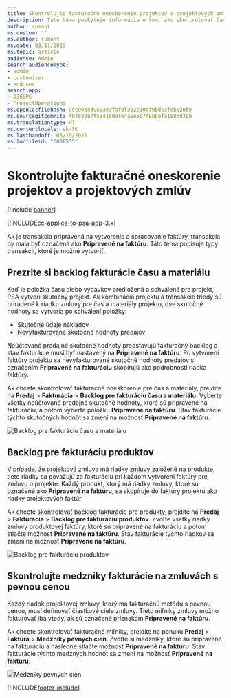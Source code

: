 ```yaml
---
title: Skontrolujte fakturačné oneskorenie projektov a projektových zmlúv
description: Táto téma poskytuje informácie o tom, ako skontrolovať čas, výdavky a backlogy produktu a ako ich označiť ako pripravené na fakturáciu.
author: rumant
ms.custom: ''
ms.author: rumant
ms.date: 03/11/2019
ms.topic: article
audience: Admin
search.audienceType:
- admin
- customizer
- enduser
search.app:
- D365PS
- ProjectOperations
ms.openlocfilehash: cec09ca39563e3faf0f3b2c10cf9bde3feb020b0
ms.sourcegitcommit: 40f68387f594180af64a5e5c748b6efa188bd300
ms.translationtype: HT
ms.contentlocale: sk-SK
ms.lasthandoff: 05/10/2021
ms.locfileid: "6008555"
---
```

# <a name="review-the-invoicing-backlog-on-projects-and-project-contracts"></a>Skontrolujte fakturačné oneskorenie projektov a projektových zmlúv

[!include [banner](../includes/psa-now-project-operations.md)]

[!INCLUDE[cc-applies-to-psa-app-3.x](../includes/cc-applies-to-psa-app-3x.md)]

Ak je transakcia pripravená na vytvorenie a spracovanie faktúry, transakcia by mala byť označená ako **Pripravené na faktúru**. Táto téma popisuje typy transakcií, ktoré je možné vytvoriť.

## <a name="review-the-time-and-material-billing-backlog"></a>Prezrite si backlog fakturácie času a materiálu

Keď je položka času alebo výdavkov predložená a schválená pre projekt, PSA vytvorí skutočný projekt. Ak kombinácia projektu a transakcie triedy sú priradené k riadku zmluvy pre čas a materiály projektu, dve skutočné hodnoty sa vytvoria po schválení položky:

- Skutočné údaje nákladov 
- Nevyfakturované skutočné hodnoty predajov

Neúčtované predajné skutočné hodnoty predstavujú fakturačný backlog a stav fakturácie musí byť nastavený na **Pripravené na faktúru**. Po vytvorení faktúry projektu sa nevyfakturované skutočné hodnoty predajov s označením **Pripravené na fakturáciu** skopírujú ako podrobnosti riadka faktúry.

Ak chcete skontrolovať fakturačné oneskorenie pre čas a materiály, prejdite na **Predaj** \> **Fakturácia** \> **Backlog pre fakturáciu času a materiálu**. Vyberte všetky neúčtované predajné skutočné hodnoty, ktoré sú pripravené na fakturáciu, a potom vyberte položku **Pripravené na faktúru**. Stav fakturácie týchto skutočných hodnôt sa zmení na možnosť **Pripravené na faktúru**.

![Backlog pre fakturáciu času a materiálu](media/TMBacklog.png)

## <a name="review-the-product-billing-backlog"></a>Backlog pre fakturáciu produktov

V prípade, že projektová zmluva má riadky zmluvy založené na produkte, tieto riadky sa považujú za fakturáciu pri každom vytvorení faktúry pre zmluvu o projekte. Každý produkt, ktorý má riadky zmluvy, ktoré sú označené ako **Pripravené na faktúru**, sa skopíruje do faktúry projektu ako riadky projektových faktúr.

Ak chcete skontrolovať backlog fakturácie pre produkty, prejdite na **Predaj** \> **Fakturácia** \> **Backlog pre fakturáciu produktov**. Zvoľte všetky riadky zmluvy produktovej faktúry, ktoré sú pripravené na fakturáciu a potom stlačte možnosť **Pripravené na faktúru**. Stav fakturácie týchto riadkov sa zmení na možnosť **Pripravené na faktúru**.

![Backlog pre fakturáciu produktov](media/ProductBacklog.png)

## <a name="review-billing-milestones-on-fixed-price-contracts"></a>Skontrolujte medzníky fakturácie na zmluvách s pevnou cenou

Každý riadok projektovej zmluvy, ktorý má fakturačnú metódu s pevnou cenou, musí definovať čiastkové ciele zmluvy. Tieto míľniky zmluvy možno fakturovať iba vtedy, ak sú označené príznakom **Pripravené na faktúru**. 

Ak chcete skontrolovať fakturačné míľniky, prejdite na ponuku **Predaj** \> **Faktúra** \> **Medzníky pevných cien**. Zvoľte si medzníky, ktoré sú pripravené na fakturáciu a následne stlačte možnosť **Pripravené na faktúru**. Stav fakturácie týchto medzných hodnôt sa zmení na možnosť **Pripravené na faktúru**.

![Medzníky pevných cien](media/FPBacklog.png)


[!INCLUDE[footer-include](../includes/footer-banner.md)]
